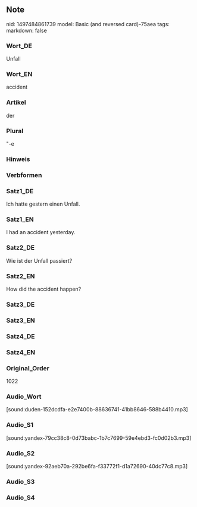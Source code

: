 ## Note
nid: 1497484861739
model: Basic (and reversed card)-75aea
tags: 
markdown: false

### Wort_DE
Unfall

### Wort_EN
accident

### Artikel
der

### Plural
"-e

### Hinweis


### Verbformen


### Satz1_DE
Ich hatte gestern einen Unfall.

### Satz1_EN
I had an accident yesterday.

### Satz2_DE
Wie ist der Unfall passiert?

### Satz2_EN
How did the accident happen?

### Satz3_DE


### Satz3_EN


### Satz4_DE


### Satz4_EN


### Original_Order
1022

### Audio_Wort
[sound:duden-152dcdfa-e2e7400b-88636741-41bb8646-588b4410.mp3]

### Audio_S1
[sound:yandex-79cc38c8-0d73babc-1b7c7699-59e4ebd3-fc0d02b3.mp3]

### Audio_S2
[sound:yandex-92aeb70a-292be6fa-f33772f1-d1a72690-40dc77c8.mp3]

### Audio_S3


### Audio_S4

